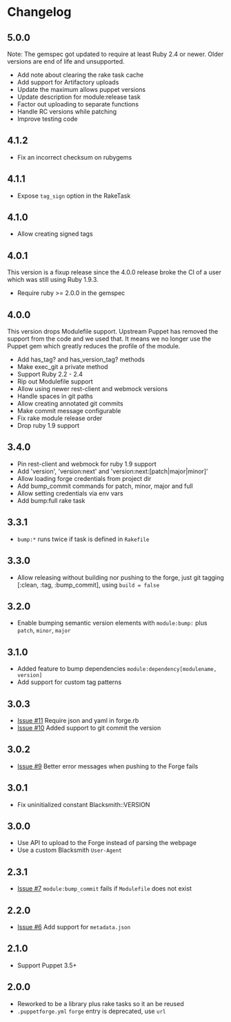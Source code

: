 # Changelog

## 5.0.0

Note: The gemspec got updated to require at least Ruby 2.4 or newer. Older
versions are end of life and unsupported.

* Add note about clearing the rake task cache
* Add support for Artifactory uploads
* Update the maximum allows puppet versions
* Update description for module:release task
* Factor out uploading to separate functions
* Handle RC versions while patching
* Improve testing code

## 4.1.2

* Fix an incorrect checksum on rubygems

## 4.1.1

* Expose `tag_sign` option in the RakeTask

## 4.1.0

* Allow creating signed tags

## 4.0.1

This version is a fixup release since the 4.0.0 release broke the CI of a user which was still using Ruby 1.9.3.

* Require ruby >= 2.0.0 in the gemspec

## 4.0.0

This version drops Modulefile support. Upstream Puppet has removed the support from the code and we used that. It means we no longer use the Puppet gem which greatly reduces the profile of the module.

* Add has_tag? and has_version_tag? methods
* Make exec_git a private method
* Support Ruby 2.2 - 2.4
* Rip out Modulefile support
* Allow using newer rest-client and webmock versions
* Handle spaces in git paths
* Allow creating annotated git commits
* Make commit message configurable
* Fix rake module release order
* Drop ruby 1.9 support

## 3.4.0

* Pin rest-client and webmock for ruby 1.9 support
* Add 'version', 'version:next' and 'version:next:[patch|major|minor]'
* Allow loading forge credentials from project dir
* Add bump_commit commands for patch, minor, major and full
* Allow setting credentials via env vars
* Add bump:full rake task

## 3.3.1

* `bump:*` runs twice if task is defined in `Rakefile`

## 3.3.0

* Allow releasing without building nor pushing to the forge, just git tagging [:clean, :tag, :bump_commit], using `build = false`

## 3.2.0

* Enable bumping semantic version elements with `module:bump:` plus `patch`, `minor`, `major`

## 3.1.0

* Added feature to bump dependencies `module:dependency[modulename, version]`
* Add support for custom tag patterns

## 3.0.3

* [Issue #11](https://github.com/maestrodev/puppet-blacksmith/issues/11) Require json and yaml in forge.rb
* [Issue #10](https://github.com/maestrodev/puppet-blacksmith/issues/10) Added support to git commit the version

## 3.0.2

* [Issue #9](https://github.com/maestrodev/puppet-blacksmith/issues/9) Better error messages when pushing to the Forge fails

## 3.0.1

* Fix uninitialized constant Blacksmith::VERSION

## 3.0.0

* Use API to upload to the Forge instead of parsing the webpage
* Use a custom Blacksmith `User-Agent`

## 2.3.1

* [Issue #7](https://github.com/maestrodev/puppet-blacksmith/issues/7) `module:bump_commit` fails if `Modulefile` does not exist

## 2.2.0

* [Issue #6](https://github.com/maestrodev/puppet-blacksmith/issues/6) Add support for `metadata.json`

## 2.1.0

* Support Puppet 3.5+

## 2.0.0

* Reworked to be a library plus rake tasks so it an be reused
* `.puppetforge.yml` `forge` entry is deprecated, use `url`
